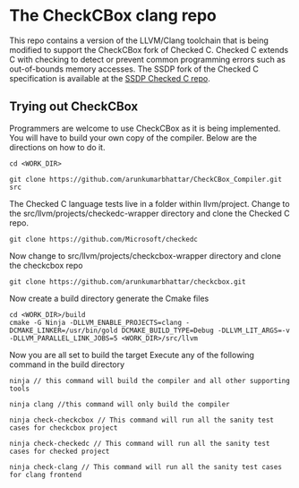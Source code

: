 # The CheckCBox clang repo

This repo contains a version of the LLVM/Clang toolchain that is being modified
to support the CheckCBox fork of Checked C. Checked C extends
C with checking to detect or prevent common programming errors such as out-of-bounds memory accesses.
The SSDP fork of the Checked
C specification is available at the
[SSDP Checked C repo](https://github.com/secure-sw-dev/checkedc).

## Trying out CheckCBox

Programmers are welcome to use CheckCBox as it is being implemented.  You will
have to build your own copy of the compiler. 
Below are the directions on how to do it.
```
cd <WORK_DIR>
```
```
git clone https://github.com/arunkumarbhattar/CheckCBox_Compiler.git src
```

The Checked C language tests live in a folder within llvm/project. Change to the src/llvm/projects/checkedc-wrapper directory and clone the Checked C repo.

```
git clone https://github.com/Microsoft/checkedc
```

Now change to src/llvm/projects/checkcbox-wrapper directory and clone the checkcbox repo

```
git clone https://github.com/arunkumarbhattar/checkcbox.git
```
Now create a build directory generate the Cmake files 

```
cd <WORK_DIR>/build
cmake -G Ninja -DLLVM_ENABLE_PROJECTS=clang -DCMAKE_LINKER=/usr/bin/gold DCMAKE_BUILD_TYPE=Debug -DLLVM_LIT_ARGS=-v -DLLVM_PARALLEL_LINK_JOBS=5 <WORK_DIR>/src/llvm
```
Now you are all set to build the target 
Execute any of the following command in the build directory 
```
ninja // this command will build the compiler and all other supporting tools
```
```
ninja clang //this command will only build the compiler
```
```
ninja check-checkcbox // This command will run all the sanity test cases for checkcbox project 
```
```
ninja check-checkedc // This command will run all the sanity test cases for checked project 
```
```
ninja check-clang // This command will run all the sanity test cases for clang frontend
```
